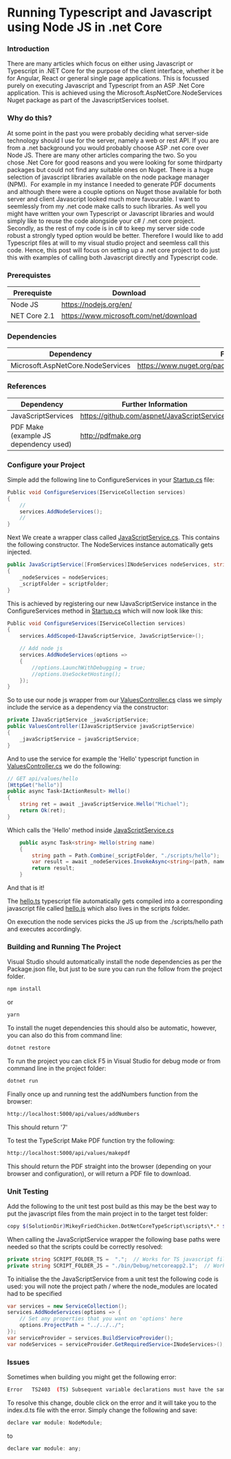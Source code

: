 # Running Typescript and Javascript using Node JS in .net Core

### Introduction

There are many articles which focus on either using Javascript or Typescript in .NET Core for the purpose of the client interface, whether it be for Angular, React or general single page applications.
This is focussed purely on executing Javascript and Typescript from an ASP .Net Core application.
This is achieved using the Microsoft.AspNetCore.NodeServices Nuget package as part of the JavascriptServices toolset.

### Why do this?
At some point in the past you were probably deciding what server-side technology should I use for the server, namely a web or rest API. If you are from a .net background you would probably choose ASP .net core over Node JS. There are many other articles comparing the two.
So you chose .Net Core for good reasons and you were looking for some thirdparty packages but could not find any suitable ones on Nuget. There is a huge selection of javascript libraries available on the node package manager (NPM). 
For example in my instance I needed to generate PDF documents and although there were a couple options on Nuget those available for both server and client Javascript looked much more favourable. I want to seemlessly from my .net code make calls to such libraries. As well you might have written your own Typescript or Javascript libraries and would simply like to reuse the code alongside your c# / .net core project.
Secondly, as the rest of my code is in c# to keep my server side code robust a strongly typed option would be better. Therefore I would like to add Typescript files at will to my visual studio project and seemless call this code.
Hence, this post will focus on setting up a .net core project to do just this with examples of calling both Javascript directly and Typescript code.

### Prerequistes
| Prerequiste | Download |
| ------ | ------ |
| Node JS | https://nodejs.org/en/ |
| NET Core 2.1 | https://www.microsoft.com/net/download |

### Dependencies
| Dependency | Further Information |
| ------ | ------ |
| Microsoft.AspNetCore.NodeServices | https://www.nuget.org/packages/Microsoft.AspNetCore.NodeServices/|

### References
| Dependency | Further Information |
| ------ | ------ |
| JavaScriptServices | https://github.com/aspnet/JavaScriptServices |
| PDF Make (example JS dependency used) | http://pdfmake.org |

### Configure your Project
Simple add the following line to ConfigureServices in your [Startup.cs](MikeyFriedChicken.DotNetCoreTypeScript/MikeyFriedChicken.DotNetCoreTypeScript/Startup.cs) file:
```csharp
Public void ConfigureServices(IServiceCollection services)
{
    //
    services.AddNodeServices();
    //
}
```

Next We create a wrapper class called [JavaScriptService.cs](MikeyFriedChicken.DotNetCoreTypeScript/Services/JavaScriptService.cs).  This contains the following constructor.  The NodeServices instance automatically gets injected.

```csharp
public JavaScriptService([FromServices]INodeServices nodeServices, string scriptFolder)
{
    _nodeServices = nodeServices;
    _scriptFolder = scriptFolder;
}
```
This is achieved by registering our new IJavaScriptService instance in the ConfigureServices method in [Startup.cs](MikeyFriedChicken.DotNetCoreTypeScript/Startup.cs) which will now look like this:

```csharp
Public void ConfigureServices(IServiceCollection services)
{
    services.AddScoped<IJavaScriptService, JavaScriptService>();

    // Add node js
    services.AddNodeServices(options =>
    {
        //options.LaunchWithDebugging = true;
        //options.UseSocketHosting();
    });
}
```

So to use our node js wrapper from our [ValuesController.cs](MikeyFriedChicken.DotNetCoreTypeScript/Controllers/ValuesController.cs) class we simply include the service as a dependency via the constructor:

```csharp
private IJavaScriptService _javaScriptService;
public ValuesController(IJavaScriptService javaScriptService)
{
    _javaScriptService = javaScriptService;
}
```
And to use the service for example the 'Hello' typescript function in [ValuesController.cs](MikeyFriedChicken.DotNetCoreTypeScript/Controllers/ValuesController.cs) we do the following:

```csharp
// GET api/values/hello
[HttpGet("hello")]
public async Task<IActionResult> Hello()
{
    string ret = await _javaScriptService.Hello("Michael");
    return Ok(ret);
}
```

Which calls the 'Hello' method inside [JavaScriptService.cs](MikeyFriedChicken.DotNetCoreTypeScript/Services/JavaScriptService.cs)
```csharp
    public async Task<string> Hello(string name)
    {
        string path = Path.Combine(_scriptFolder, "./scripts/hello");
        var result = await _nodeServices.InvokeAsync<string>(path, name);
        return result;
    }
```

And that is it!  

The [hello.ts](MikeyFriedChicken.DotNetCoreTypeScript/scripts/hello.ts) typescript file automatically gets compiled into a corresponding javascript file called [hello.js](MikeyFriedChicken.DotNetCoreTypeScript/scripts/hello.js) which also lives in the scripts folder.

On execution the node services picks the JS up from the ./scripts/hello path and executes accordingly.

### Building and Running The Project

Visual Studio should automatically install the node dependencies as per the Package.json file, but just to be sure you can run the follow from the project folder.
```sh
npm install
```
or
```sh
yarn
```

To install the nuget dependencies this should also be automatic, however, you can also do this from command line:
```sh
dotnet restore
```

To run the project you can click F5 in Visual Studio for debug mode or from command line in the project folder:
```sh
dotnet run
```

Finally once up and running test the addNumbers function from the browser:

```sh
http://localhost:5000/api/values/addNumbers
```

This should return '7'

To test the TypeScript Make PDF function try the following:

```sh
http://localhost:5000/api/values/makepdf
```
This should return the PDF straight into the browser (depending on your browser and configuration), or will return a PDF file to download.

### Unit Testing
Add the following to the unit test post build as this may be the best way to put the javascript files from the main project in to the target test folder:

```sh
copy $(SolutionDir)MikeyFriedChicken.DotNetCoreTypeScript\scripts\*.* $(TargetDir)scripts
```

When calling the JavaScriptService wrapper the following base paths were needed so that the scripts could be correctly resolved:

```csharp
private string SCRIPT_FOLDER_TS =  ".";  // Works for TS javascript files
private string SCRIPT_FOLDER_JS = "./bin/Debug/netcoreapp2.1";  // Works for pure javascript files
```

To initialise the the JavaScriptService from a unit test the following code is used:
you will note the project path / where the node_modules are located had to be specified


```csharp
var services = new ServiceCollection();
services.AddNodeServices(options => {
    // Set any properties that you want on 'options' here
    options.ProjectPath = "../../../";
});
var serviceProvider = services.BuildServiceProvider();
var nodeServices = serviceProvider.GetRequiredService<INodeServices>();
```

### Issues
Sometimes when building you might get the following error:

```sh
Error	TS2403	(TS) Subsequent variable declarations must have the same type.  Variable 'module' must be of type 'any', but here has type 'NodeModule'.
```
To resolve this change, double click on the error and it will take you to the index.d.ts file with the error. Simply change the following and save:

```javascript
declare var module: NodeModule;
```
to

```javascript
declare var module: any;
```

